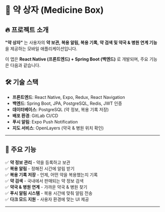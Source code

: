 # 💊 약 상자 (Medicine Box)


## 🔥 프로젝트 소개
**"약 상자"** 는 사용자의 **약 보관, 복용 알림, 복용 기록, 약 검색 및 약국 & 병원 연계 기능**을 제공하는 모바일 애플리케이션입니다.

이 앱은 **React Native (프론트엔드) + Spring Boot (백엔드)** 로 개발되며, 주요 기능은 다음과 같습니다.

## 🛠 기술 스택
- **프론트엔드**: React Native, Expo, Redux, React Navigation
- **백엔드**: Spring Boot, JPA, PostgreSQL, Redis, JWT 인증
- **데이터베이스**: PostgreSQL (약 정보, 복용 기록 저장)
- **배포 환경**: GitLab CI/CD
- **푸시 알림**: Expo Push Notification
- **지도 서비스**: OpenLayers (약국 & 병원 위치 확인)

---

## 🚀 주요 기능
✅ **약 정보 관리** - 약을 등록하고 보관  
✅ **복용 알림** - 정해진 시간에 알림 받기  
✅ **복용 기록 저장** - 언제, 어떤 약을 복용했는지 기록  
✅ **약 검색** - 국내에서 판매되는 약 정보 검색  
✅ **약국 & 병원 연계** - 가까운 약국 & 병원 찾기  
✅ **푸시 알림 시스템** - 복용 시간에 맞춰 알림 전송  
✅ **다크 모드 지원** - 사용자 환경에 맞는 UI 제공  

---